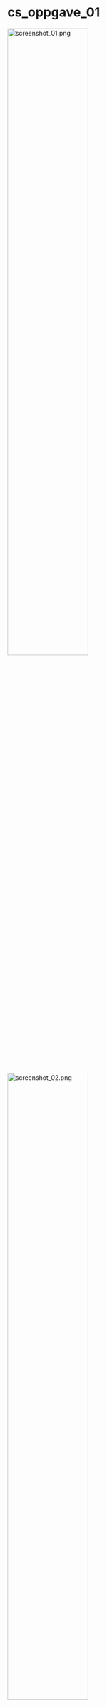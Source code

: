 # cs_oppgave_01

<img src="https://github.com/VoltG3/cs_oppgave_01/screenshot_01.png" alt="screenshot_01.png" width="60%">
<img src="https://github.com/VoltG3/cs_oppgave_01/screenshot_02.png" alt="screenshot_02.png" width="60%">

